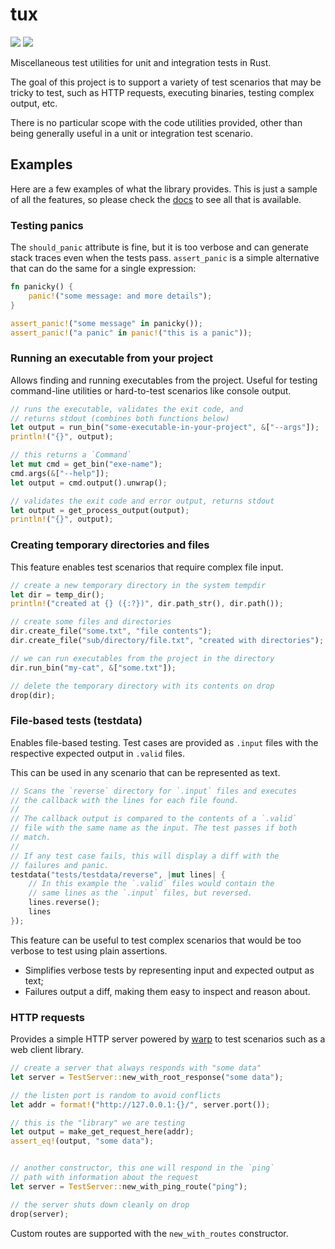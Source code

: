 # tux

[<img src="https://img.shields.io/crates/v/tux.svg?style=for-the-badge&color=success&logo=rust">](https://crates.io/crates/tux)
[<img src="https://img.shields.io/badge/DOCS.RS-tux-blue?style=for-the-badge&logo=docsdotrs">](https://docs.rs/tux)

Miscellaneous test utilities for unit and integration tests in Rust.

The goal of this project is to support a variety of test scenarios that may
be tricky to test, such as HTTP requests, executing binaries, testing complex
output, etc.

There is no particular scope with the code utilities provided, other than being
generally useful in a unit or integration test scenario.

## Examples

Here are a few examples of what the library provides. This is just a sample of
all the features, so please check the [docs](https://docs.rs/tux) to see all
that is available.

### Testing panics

The `should_panic` attribute is fine, but it is too verbose and can generate
stack traces even when the tests pass. `assert_panic` is a simple alternative
that can do the same for a single expression:

```rs
fn panicky() {
    panic!("some message: and more details");
}

assert_panic!("some message" in panicky());
assert_panic!("a panic" in panic!("this is a panic"));
```

### Running an executable from your project

Allows finding and running executables from the project. Useful for testing
command-line utilities or hard-to-test scenarios like console output.

```rs
// runs the executable, validates the exit code, and
// returns stdout (combines both functions below)
let output = run_bin("some-executable-in-your-project", &["--args"]);
println!("{}", output);

// this returns a `Command`
let mut cmd = get_bin("exe-name");
cmd.args(&["--help"]);
let output = cmd.output().unwrap();

// validates the exit code and error output, returns stdout
let output = get_process_output(output);
println!("{}", output);
```

### Creating temporary directories and files

This feature enables test scenarios that require complex file input.

```rs
// create a new temporary directory in the system tempdir
let dir = temp_dir();
println!("created at {} ({:?})", dir.path_str(), dir.path());

// create some files and directories
dir.create_file("some.txt", "file contents");
dir.create_file("sub/directory/file.txt", "created with directories");

// we can run executables from the project in the directory
dir.run_bin("my-cat", &["some.txt"]);

// delete the temporary directory with its contents on drop
drop(dir);
```

### File-based tests (testdata)

Enables file-based testing. Test cases are provided as `.input` files with the
respective expected output in `.valid` files.

This can be used in any scenario that can be represented as text.

```rs
// Scans the `reverse` directory for `.input` files and executes
// the callback with the lines for each file found.
//
// The callback output is compared to the contents of a `.valid`
// file with the same name as the input. The test passes if both
// match.
//
// If any test case fails, this will display a diff with the
// failures and panic.
testdata("tests/testdata/reverse", |mut lines| {
    // In this example the `.valid` files would contain the
    // same lines as the `.input` files, but reversed.
    lines.reverse();
    lines
});
```

This feature can be useful to test complex scenarios that would be too verbose
to test using plain assertions.

- Simplifies verbose tests by representing input and expected output as text;
- Failures output a diff, making them easy to inspect and reason about.


### HTTP requests

Provides a simple HTTP server powered by [warp](https://docs.rs/warp/) to test
scenarios such as a web client library.

```rs
// create a server that always responds with "some data"
let server = TestServer::new_with_root_response("some data");

// the listen port is random to avoid conflicts
let addr = format!("http://127.0.0.1:{}/", server.port());

// this is the "library" we are testing
let output = make_get_request_here(addr);
assert_eq!(output, "some data");


// another constructor, this one will respond in the `ping`
// path with information about the request
let server = TestServer::new_with_ping_route("ping");

// the server shuts down cleanly on drop
drop(server);
```

Custom routes are supported with the `new_with_routes` constructor.
